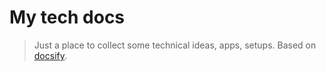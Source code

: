 # My tech docs

> Just a place to collect some technical ideas, apps, setups. Based on [docsify](https://docsify.js.org/).

